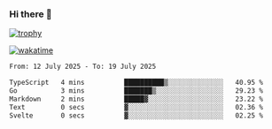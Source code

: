 ### Hi there 👋

[![trophy](https://github-profile-trophy.vercel.app/?username=cxnky&theme=dracula)](https://github.com/ryo-ma/github-profile-trophy)

[![wakatime](https://wakatime.com/badge/user/1c39c599-5497-41b9-a5be-2c4676e7fd23.svg)](https://wakatime.com/@1c39c599-5497-41b9-a5be-2c4676e7fd23)
<!--START_SECTION:waka-->

```txt
From: 12 July 2025 - To: 19 July 2025

TypeScript   4 mins          ██████████▒░░░░░░░░░░░░░░   40.95 %
Go           3 mins          ███████▒░░░░░░░░░░░░░░░░░   29.23 %
Markdown     2 mins          █████▓░░░░░░░░░░░░░░░░░░░   23.22 %
Text         0 secs          ▓░░░░░░░░░░░░░░░░░░░░░░░░   02.36 %
Svelte       0 secs          ▓░░░░░░░░░░░░░░░░░░░░░░░░   02.25 %
```

<!--END_SECTION:waka-->
